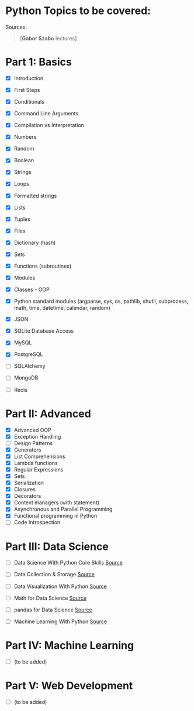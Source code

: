 # Python Topics to be covered:

Sources: 
> [**Gabor Szabo** lectures]
>
# Part 1: Basics

- [x] Introduction
- [x] First Steps
- [x] Conditionals
- [x] Command Line Arguments
- [x] Compilation vs Interpretation
- [x] Numbers
- [x] Random
- [x] Boolean
- [x] Strings
- [x] Loops
- [x] Formatted strings
- [x] Lists
- [x] Tuples
- [x] Files
- [x] Dictionary (hash)
- [x] Sets
- [x] Functions (subroutines)
- [x] Modules
- [x] Classes - OOP
- [x] Python standard modules (argparse, sys, os, pathlib, shutil, subprocess, math, time, datetime, calendar, random)
- [x] JSON
- [x] SQLite Database Access
- [x] MySQL
- [x] PostgreSQL
- [ ] SQLAlchemy
- [ ] MongoDB
- [ ] Redis


# Part II: Advanced
- [x] Advanced OOP
- [x] Exception Handling
- [ ] Design Patterns
- [x] Generators
- [x] List Comprehensions
- [x] Lambda functions
- [x] Regular Expressions
- [x] Sets
- [x] Serialization
- [x] Closures
- [x] Decorators
- [x] Context managers (with statement)
- [x] Asynchronous and Parallel Programming
- [x] Functional programming in Python
- [ ] Code Introspection

# Part III: Data Science

- [ ] Data Science With Python Core Skills
 <a href='https://realpython.com/learning-paths/data-science-python-core-skills/' target='_blank' >Source</a>

- [ ] Data Collection & Storage
<a href='https://realpython.com/learning-paths/data-collection-storage/' target='_blank'>Source</a>

- [ ] Data Visualization With Python
<a href='https://realpython.com/learning-paths/data-visualization-python/' target='_blank'>Source</a>

- [ ] Math for Data Science
<a href='https://realpython.com/learning-paths/math-data-science/' target='_blank'>Source</a>

- [ ] pandas for Data Science
<a href='https://realpython.com/learning-paths/pandas-data-science/' target='_blank'>Source</a>

- [ ] Machine Learning With Python
<a href='https://realpython.com/learning-paths/machine-learning-python/' target='_blank'>Source</a>


# Part IV: Machine Learning
- [ ] (to be added)

# Part V: Web Development
- [ ] (to be added)
